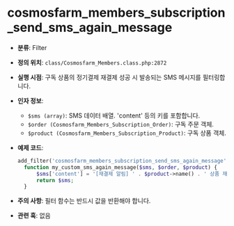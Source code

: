# cosmosfarm_members_subscription_send_sms_again_message

- **분류**: Filter
- **정의 위치**: `class/Cosmosfarm_Members.class.php:2872`
- **실행 시점**: 구독 상품의 정기결제 재결제 성공 시 발송되는 SMS 메시지를 필터링합니다.
- **인자 정보**:
  - `$sms (array)`: SMS 데이터 배열. 'content' 등의 키를 포함합니다.
  - `$order (Cosmosfarm_Members_Subscription_Order)`: 구독 주문 객체.
  - `$product (Cosmosfarm_Members_Subscription_Product)`: 구독 상품 객체.
- **예제 코드**:

  ```php
  add_filter('cosmosfarm_members_subscription_send_sms_again_message', 'my_custom_sms_again_message', 10, 3);
    function my_custom_sms_again_message($sms, $order, $product) {
        $sms['content'] = '[재결제 알림] ' . $product->name() . ' 상품 재결제가 완료되었습니다.';
        return $sms;
    }
  ```

- **주의 사항**: 필터 함수는 반드시 값을 반환해야 합니다.
- **관련 훅**: 없음
